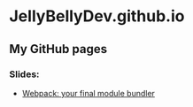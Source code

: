# JellyBellyDev.github.io

## My GitHub pages

### Slides:

- [Webpack: your final module bundler](http://jellybellydev.github.io/webpack-presentation/)
